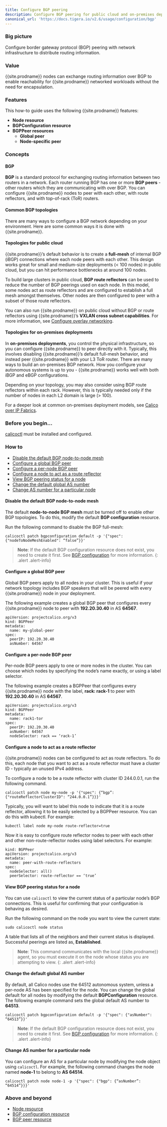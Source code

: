 ```yaml
---
title: Configure BGP peering
description: Configure BGP peering for public cloud and on-premises deployments with full mesh, node-specific peering, ToR and/or Calico route reflectors.
canonical_url: 'https://docs.tigera.io/v2.6/usage/configuration/bgp'
---
```


### Big picture

Configure border gateway protocol (BGP) peering with network infrastructure to distribute routing information.

### Value

{{site.prodname}} nodes can exchange routing information over BGP to enable reachability for {{site.prodname}} networked workloads without the need for encapsulation.

### Features

This how-to guide uses the following {{site.prodname}} features:

- **Node resource**
- **BGPConfiguration resource**
- **BGPPeer resources**
  - **Global peer**
  - **Node-specific peer**

### Concepts

#### BGP

**BGP** is a standard protocol for exchanging routing information between two routers in a network. Each router running BGP has one or more **BGP peers** - other routers which they are communicating with over BGP. You can configure {{site.prodname}} nodes to peer with each other, with route reflectors, and with top-of-rack (ToR) routers.

#### Common BGP topologies

There are many ways to configure a BGP network depending on your environment. Here are some common ways it is done with {{site.prodname}}.

#### Topologies for public cloud

{{site.prodname}}’s default behavior is to create a **full-mesh** of internal BGP (iBGP) connections where each node peers with each other. This design works great for small and medium-size deployments (< 100 nodes) in public cloud, but you can hit performance bottlenecks at around 100 nodes.

To build large clusters in public cloud, **BGP route reflectors** can be used to reduce the number of BGP peerings used on each node. In this model, some nodes act as route reflectors and are configured to establish a full mesh amongst themselves. Other nodes are then configured to peer with a subset of those route reflectors.

You can also run {{site.prodname}} on public cloud without BGP or route reflectors using {{site.prodname}}’s **VXLAN cross subnet capabilities**. For more information, see [Configure overlay networking]({{site.baseurl}}/{{page.version}}/networking/vxlan-ipip).

#### Topologies for on-premises deployments

In **on-premises deployments**, you control the physical infrastructure, so you can configure {{site.prodname}} to peer directly with it. Typically, this involves disabling {{site.prodname}}’s default full-mesh behavior, and instead peer {{site.prodname}} with your L3 ToR router. There are many ways to build an on-premises BGP network. How you configure your autonomous systems is up to you - {{site.prodname}} works well with both iBGP and eBGP configurations. 

Depending on your topology, you may also consider using BGP route reflectors within each rack. However, this is typically needed only if the number of nodes in each L2 domain is large (> 100).

For a deeper look at common on-premises deployment models, see [Calico over IP Fabrics]({{site.baseurl}}/{{page.version}}/reference/architecture/design/l2-interconnect-fabric).

### Before you begin...

[calicoctl]({{site.baseurl}}/{{page.version}}/getting-started/calicoctl/install) must be installed and configured.

### How to

- [Disable the default BGP node-to-node mesh](#disable-the-default-bgp-node-to-node-mesh)
- [Configure a global BGP peer](#configure-a-global-bgp-peer)
- [Configure a per-node BGP peer](#configure-a-per-node-bgp-peer)
- [Configure a node to act as a route reflector](#configure-a-node-to-act-as-a-route-reflector)
- [View BGP peering status for a node](#view-bgp-peering-status-for-a-node)
- [Change the default global AS number](#change-the-default-global-as-number)
- [Change AS number for a particular node](#change-as-number-for-a-particular-node)

#### Disable the default BGP node-to-node mesh

The default **node-to-node BGP mesh** must be turned off to enable other BGP topologies. To do this, modify the default **BGP configuration** resource.

Run the following command to disable the BGP full-mesh:

```
calicoctl patch bgpconfiguration default -p '{"spec": {"nodeToNodeMeshEnabled": “false”}}'
```

>**Note**: If the default BGP configuration resource does not exist, you need to create it first. See [BGP configuration]({{site.baseurl}}/{{page.version}}/reference/resources/bgpconfig) for more information.
{: .alert .alert-info}

#### Configure a global BGP peer

Global BGP peers apply to all nodes in your cluster. This is useful if your network topology includes BGP speakers that will be peered with every {{site.prodname}} node in your deployment.

The following example creates a global BGP peer that configures every {{site.prodname}} node to peer with **192.20.30.40** in AS **64567**.

```
apiVersion: projectcalico.org/v3
kind: BGPPeer
metadata:
  name: my-global-peer
spec:
  peerIP: 192.20.30.40
  asNumber: 64567
```
#### Configure a per-node BGP peer

Per-node BGP peers apply to one or more nodes in the cluster. You can choose which nodes by specifying the node’s name exactly, or using a label selector.

The following example creates a BGPPeer that configures every {{site.prodname}} node with the label, **rack: rack-1** to peer with **192.20.30.40** in AS **64567**.

```
apiVersion: projectcalico.org/v3
kind: BGPPeer
metadata:
  name: rack1-tor
spec:
  peerIP: 192.20.30.40
  asNumber: 64567
  nodeSelector: rack == ‘rack-1’
```
#### Configure a node to act as a route reflector

{{site.prodname}} nodes can be configured to act as route reflectors. To do this, each node that you want to act as a route reflector must have a cluster ID - typically an unused IPv4 address.

To configure a node to be a route reflector with cluster ID 244.0.0.1, run the following command.

```
calicoctl patch node my-node -p '{"spec": {“bgp”: {"routeReflectorClusterID": “244.0.0.1”}}}'
```

Typically, you will want to label this node to indicate that it is a route reflector, allowing it to be easily selected by a BGPPeer resource. You can do this with kubectl. For example:

```
kubectl label node my-node route-reflector=true
```
Now it is easy to configure route reflector nodes to peer with each other and other non-route-reflector nodes using label selectors. For example:

```
kind: BGPPeer
apiVersion: projectcalico.org/v3
metadata:
  name: peer-with-route-reflectors
spec:
  nodeSelector: all()
  peerSelector: route-reflector == ‘true’
```

#### View BGP peering status for a node

You can use `calicoctl` to view the current status of a particular node’s BGP connections. This is useful for confirming that your configuration is behaving as desired.

Run the following command on the node you want to view the current state:

```
sudo calicoctl node status
```
A table that lists all of the neighbors and their current status is displayed. Successful peerings are listed as, **Established**.

>**Note**: This command communicates with the local {{site.prodname}} agent, so you must execute it on the node whose status you are attempting to view.
{: .alert .alert-info}

#### Change the default global AS number

By default, all Calico nodes use the 64512 autonomous system, unless a per-node AS has been specified for the node. You can change the global default for all nodes by modifying the default **BGPConfiguration** resource. The following example command sets the global default AS number to **64513**.

```
calicoctl patch bgpconfiguration default -p '{"spec": {"asNumber": “64513”}}'
```

>**Note**: If the default BGP configuration resource does not exist, you need to create it first. See [BGP configuration]({{site.baseurl}}/{{page.version}}/reference/resources/bgpconfig) for more information.
{: .alert .alert-info}

#### Change AS number for a particular node

You can configure an AS for a particular node by modifying the node object using `calicoctl`. For example, the following command changes the node named **node-1** to belong to **AS 64514**.

```
calicoctl patch node node-1 -p '{"spec": {"bgp": {“asNumber”: “64514”}}}'
```
### Above and beyond

- [Node resource]({{site.baseurl}}/{{page.version}}/reference/resources/node)
- [BGP configuration resource]({{site.baseurl}}/{{page.version}}/reference/resources/bgpconfig)
- [BGP peer resource]({{site.baseurl}}/{{page.version}}/reference/resources/bgppeer)
